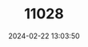 ---
title: "11028"
category: "Knipowitschia goerneri"
draft: false
date: 2024-02-22 13:03:50
languages:
  Greek, Modern (1453-): ["Κερκυρογωβιός"]
  English: ["Corfu Dwarf Goby"]
---